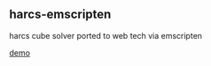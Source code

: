 ## harcs-emscripten

harcs cube solver ported to web tech via emscripten

[demo](http://harcs.kirjava.xyz/)